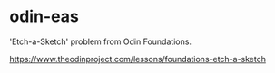 # odin-eas
'Etch-a-Sketch' problem from Odin Foundations.

https://www.theodinproject.com/lessons/foundations-etch-a-sketch